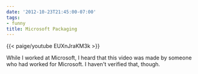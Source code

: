 ```yaml
---
date: '2012-10-23T21:45:00-07:00'
tags:
- funny
title: Microsoft Packaging
---
```


{{< paige/youtube EUXnJraKM3k >}}

While I worked at Microsoft, I heard that this video was made by someone who had worked for Microsoft. I haven't verified that, though.
